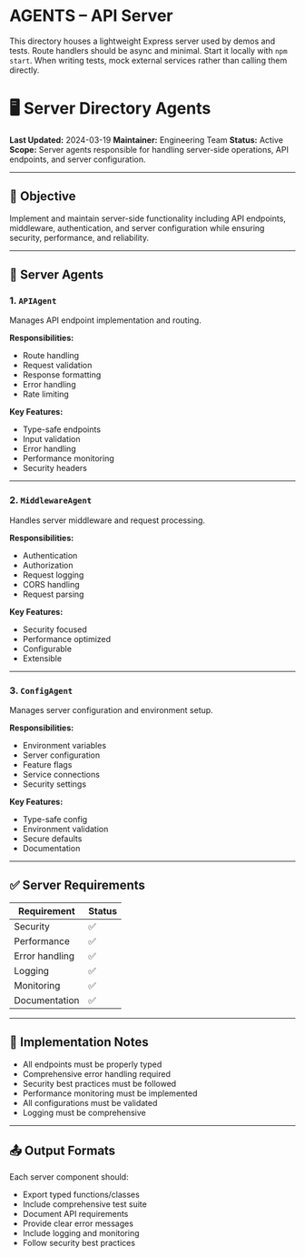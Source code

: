 
# AGENTS – API Server

This directory houses a lightweight Express server used by demos and tests. Route handlers should be async and minimal. Start it locally with `npm start`. When writing tests, mock external services rather than calling them directly.

# 🖥️ Server Directory Agents

**Last Updated:** 2024-03-19
**Maintainer:** Engineering Team
**Status:** Active
**Scope:** Server agents responsible for handling server-side operations, API endpoints, and server configuration.

---

## 🎯 Objective

Implement and maintain server-side functionality including API endpoints, middleware, authentication, and server configuration while ensuring security, performance, and reliability.

---

## 🤖 Server Agents

### 1. `APIAgent`

Manages API endpoint implementation and routing.

**Responsibilities:**
- Route handling
- Request validation
- Response formatting
- Error handling
- Rate limiting

**Key Features:**
- Type-safe endpoints
- Input validation
- Error handling
- Performance monitoring
- Security headers

---

### 2. `MiddlewareAgent`

Handles server middleware and request processing.

**Responsibilities:**
- Authentication
- Authorization
- Request logging
- CORS handling
- Request parsing

**Key Features:**
- Security focused
- Performance optimized
- Configurable
- Extensible

---

### 3. `ConfigAgent`

Manages server configuration and environment setup.

**Responsibilities:**
- Environment variables
- Server configuration
- Feature flags
- Service connections
- Security settings

**Key Features:**
- Type-safe config
- Environment validation
- Secure defaults
- Documentation

---

## ✅ Server Requirements

| Requirement | Status |
|------------|--------|
| Security | ✅ |
| Performance | ✅ |
| Error handling | ✅ |
| Logging | ✅ |
| Monitoring | ✅ |
| Documentation | ✅ |

---

## 🔧 Implementation Notes

- All endpoints must be properly typed
- Comprehensive error handling required
- Security best practices must be followed
- Performance monitoring must be implemented
- All configurations must be validated
- Logging must be comprehensive

---

## 📤 Output Formats

Each server component should:
- Export typed functions/classes
- Include comprehensive test suite
- Document API requirements
- Provide clear error messages
- Include logging and monitoring
- Follow security best practices 
